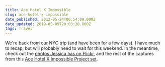 ```yaml
---
title: Ace Hotel X Impossible
slug: ace-hotel-x-impossible
date_published: 2012-05-24T06:54:09.000Z
date_updated: 2019-05-09T20:03:28.000Z
tags: Travel
---
```


We're back from our NYC trip (and have been for a few days). I have much to recap, but will probably need to wait for this weekend. In the meantime, check out the [photos Jessica has on Flickr](http://www.flickr.com/photos/wayside_violet/sets/72157629865184808/), and the rest of the captures from this [Ace Hotel X Impossible Project set](http://www.flickr.com/photos/asilentthing/sets/72157629855986262/).
